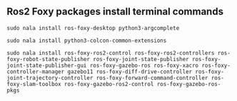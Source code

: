 ## Ros2 Foxy packages install terminal commands

`sudo nala install ros-foxy-desktop python3-argcomplete`

`sudo nala install python3-colcon-common-extensions`


`sudo nala install ros-foxy-ros2-control ros-foxy-ros2-controllers ros-foxy-robot-state-publisher ros-foxy-joint-state-publisher ros-foxy-joint-state-publisher-gui ros-foxy-gazebo-ros ros-foxy-xacro ros-foxy-controller-manager gazebo11 ros-foxy-diff-drive-controller ros-foxy-joint-trajectory-controller ros-foxy-forward-command-controller ros-foxy-slam-toolbox ros-foxy-gazebo-ros2-control ros-foxy-gazebo-ros-pkgs`
